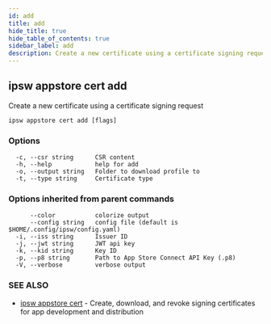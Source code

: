 ```yaml
---
id: add
title: add
hide_title: true
hide_table_of_contents: true
sidebar_label: add
description: Create a new certificate using a certificate signing request
---
```

## ipsw appstore cert add

Create a new certificate using a certificate signing request

```
ipsw appstore cert add [flags]
```

### Options

```
  -c, --csr string      CSR content
  -h, --help            help for add
  -o, --output string   Folder to download profile to
  -t, --type string     Certificate type
```

### Options inherited from parent commands

```
      --color           colorize output
      --config string   config file (default is $HOME/.config/ipsw/config.yaml)
  -i, --iss string      Issuer ID
  -j, --jwt string      JWT api key
  -k, --kid string      Key ID
  -p, --p8 string       Path to App Store Connect API Key (.p8)
  -V, --verbose         verbose output
```

### SEE ALSO

* [ipsw appstore cert](/docs/cli/ipsw/appstore/cert)	 - Create, download, and revoke signing certificates for app development and distribution

